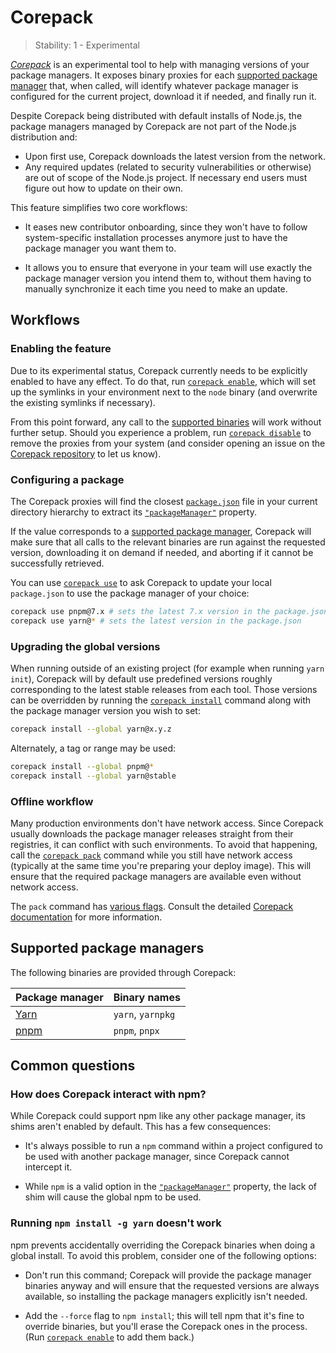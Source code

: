 # Corepack

<!-- introduced_in=v14.19.0 -->

<!-- type=misc -->

<!-- YAML
added:
  - v16.9.0
  - v14.19.0
-->

> Stability: 1 - Experimental

_[Corepack][Corepack repository]_ is an experimental tool to help with
managing versions of your package managers. It exposes binary proxies for
each [supported package manager][] that, when called, will identify whatever
package manager is configured for the current project, download it if needed,
and finally run it.

Despite Corepack being distributed with default installs of Node.js, the package
managers managed by Corepack are not part of the Node.js distribution and:

* Upon first use, Corepack downloads the latest version from the network.
* Any required updates (related to security vulnerabilities or otherwise) are
  out of scope of the Node.js project. If necessary end users must figure out
  how to update on their own.

This feature simplifies two core workflows:

* It eases new contributor onboarding, since they won't have to follow
  system-specific installation processes anymore just to have the package
  manager you want them to.

* It allows you to ensure that everyone in your team will use exactly the
  package manager version you intend them to, without them having to
  manually synchronize it each time you need to make an update.

## Workflows

### Enabling the feature

Due to its experimental status, Corepack currently needs to be explicitly
enabled to have any effect. To do that, run [`corepack enable`][], which
will set up the symlinks in your environment next to the `node` binary
(and overwrite the existing symlinks if necessary).

From this point forward, any call to the [supported binaries][] will work
without further setup. Should you experience a problem, run
[`corepack disable`][] to remove the proxies from your system (and consider
opening an issue on the [Corepack repository][] to let us know).

### Configuring a package

The Corepack proxies will find the closest [`package.json`][] file in your
current directory hierarchy to extract its [`"packageManager"`][] property.

If the value corresponds to a [supported package manager][], Corepack will make
sure that all calls to the relevant binaries are run against the requested
version, downloading it on demand if needed, and aborting if it cannot be
successfully retrieved.

You can use [`corepack use`][] to ask Corepack to update your local
`package.json` to use the package manager of your choice:

```bash
corepack use pnpm@7.x # sets the latest 7.x version in the package.json
corepack use yarn@* # sets the latest version in the package.json
```

### Upgrading the global versions

When running outside of an existing project (for example when running
`yarn init`), Corepack will by default use predefined versions roughly
corresponding to the latest stable releases from each tool. Those versions can
be overridden by running the [`corepack install`][] command along with the
package manager version you wish to set:

```bash
corepack install --global yarn@x.y.z
```

Alternately, a tag or range may be used:

```bash
corepack install --global pnpm@*
corepack install --global yarn@stable
```

### Offline workflow

Many production environments don't have network access. Since Corepack
usually downloads the package manager releases straight from their registries,
it can conflict with such environments. To avoid that happening, call the
[`corepack pack`][] command while you still have network access (typically at
the same time you're preparing your deploy image). This will ensure that the
required package managers are available even without network access.

The `pack` command has [various flags][]. Consult the detailed
[Corepack documentation][] for more information.

## Supported package managers

The following binaries are provided through Corepack:

| Package manager | Binary names      |
| --------------- | ----------------- |
| [Yarn][]        | `yarn`, `yarnpkg` |
| [pnpm][]        | `pnpm`, `pnpx`    |

## Common questions

### How does Corepack interact with npm?

While Corepack could support npm like any other package manager, its
shims aren't enabled by default. This has a few consequences:

* It's always possible to run a `npm` command within a project configured to
  be used with another package manager, since Corepack cannot intercept it.

* While `npm` is a valid option in the [`"packageManager"`][] property, the
  lack of shim will cause the global npm to be used.

### Running `npm install -g yarn` doesn't work

npm prevents accidentally overriding the Corepack binaries when doing a global
install. To avoid this problem, consider one of the following options:

* Don't run this command; Corepack will provide the package manager
  binaries anyway and will ensure that the requested versions are always
  available, so installing the package managers explicitly isn't needed.

* Add the `--force` flag to `npm install`; this will tell npm that it's fine to
  override binaries, but you'll erase the Corepack ones in the process. (Run
  [`corepack enable`][] to add them back.)

[Corepack documentation]: https://github.com/nodejs/corepack#readme
[Corepack repository]: https://github.com/nodejs/corepack
[Yarn]: https://yarnpkg.com
[`"packageManager"`]: packages.md#packagemanager
[`corepack disable`]: https://github.com/nodejs/corepack#corepack-disable--name
[`corepack enable`]: https://github.com/nodejs/corepack#corepack-enable--name
[`corepack install`]: https://github.com/nodejs/corepack#corepack-install--g--global---all--nameversion
[`corepack pack`]: https://github.com/nodejs/corepack#corepack-pack---all--nameversion
[`corepack use`]: https://github.com/nodejs/corepack#corepack-use-nameversion
[`package.json`]: packages.md#nodejs-packagejson-field-definitions
[pnpm]: https://pnpm.io
[supported binaries]: #supported-package-managers
[supported package manager]: #supported-package-managers
[various flags]: https://github.com/nodejs/corepack#utility-commands
